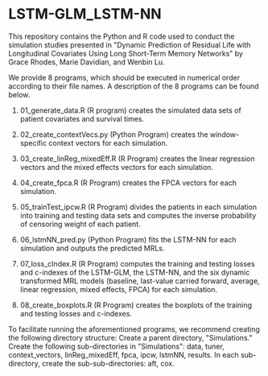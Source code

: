 # LSTM-GLM_LSTM-NN
This repository contains the Python and R code used to conduct the simulation studies presented in
"Dynamic Prediction of Residual Life with Longitudinal Covariates Using Long Short-Term Memory Networks" 
by Grace Rhodes, Marie Davidian, and Wenbin Lu.


We provide 8 programs, which should be executed in numerical order according to their file names.
A description of the 8 programs can be found below.

1) 01_generate_data.R (R program)
   creates the simulated data sets of patient covariates and survival times.

2) 02_create_contextVecs.py (Python Program)
   creates the window-specific context vectors for each simulation.

3) 03_create_linReg_mixedEff.R (R Program)
   creates the linear regression vectors and the mixed effects vectors 
   for each simulation.

4) 04_create_fpca.R (R Program)
   creates the FPCA vectors for each simulation.

5) 05_trainTest_ipcw.R (R Program)
   divides the patients in each simulation into training and testing data sets
   and computes the inverse probability of censoring weight of each patient.

6) 06_lstmNN_pred.py (Python Program)
   fits the LSTM-NN for each simulation and outputs the predicted MRLs.

7) 07_loss_cIndex.R (R Program)
   computes the training and testing losses and c-indexes
   of the LSTM-GLM, the LSTM-NN, and the six dynamic transformed MRL models 
   (baseline, last-value carried forward, average, linear regression, mixed effects, FPCA)
   for each simulation.

8) 08_create_boxplots.R (R Program)
    creates the boxplots of the training and testing losses and c-indexes. 

To facilitate running the aforementioned programs, we recommend creating the following directory structure:
Create a parent directory, "Simulations." 
Create the following sub-directories in "Simulations": data, tuner, context_vectors, linReg_mixedEff, fpca, ipcw, lstmNN, results.
In each sub-directory, create the sub-sub-directories: aft, cox.
